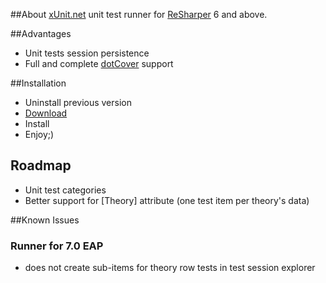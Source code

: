 ##About 
[xUnit.net](http://xunit.codeplex.com) unit test runner for [ReSharper](http://www.jetbrains.com/resharper/) 6 and above.

##Advantages

* Unit tests session persistence
* Full and complete [dotCover](http://www.jetbrains.com/dotcover/) support

##Installation

* Uninstall previous version
* [Download](https://github.com/hazzik/ReSharper.XUnitTestRunner/downloads)
* Install
* Enjoy;)

## Roadmap
* Unit test categories
* Better support for [Theory] attribute (one test item per theory's data)

##Known Issues
### Runner for 7.0 EAP 
* does not create sub-items for theory row tests in test session explorer
